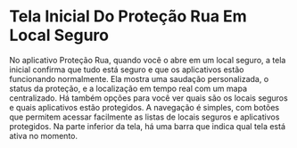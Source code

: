 # Tela Inicial Do Proteção Rua Em Local Seguro

No aplicativo Proteção Rua, quando você o abre em um local seguro, a tela inicial confirma que tudo está seguro e que os aplicativos estão funcionando normalmente. Ela mostra uma saudação personalizada, o status da proteção, e a localização em tempo real com um mapa centralizado. Há também opções para você ver quais são os locais seguros e quais aplicativos estão protegidos. A navegação é simples, com botões que permitem acessar facilmente as listas de locais seguros e aplicativos protegidos. Na parte inferior da tela, há uma barra que indica qual tela está ativa no momento.

